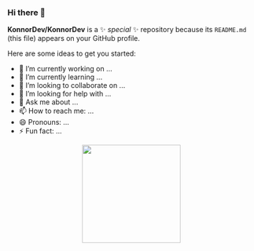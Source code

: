 ### Hi there 👋


**KonnorDev/KonnorDev** is a ✨ _special_ ✨ repository because its `README.md` (this file) appears on your GitHub profile.

Here are some ideas to get you started:

- 🔭 I’m currently working on ...
- 🌱 I’m currently learning ...
- 👯 I’m looking to collaborate on ...
- 🤔 I’m looking for help with ...
- 💬 Ask me about ...
- 📫 How to reach me: ...
- 😄 Pronouns: ...
- ⚡ Fun fact: ...



<div id="Header" align="Center">
   <img src="https://media.giphy.com/media/7s6SVXy5Rt1uGWYMJE/giphy-downsized-large.gif" width="200"/>

</div>
